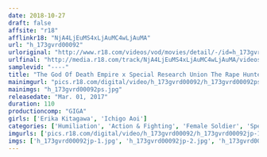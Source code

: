 ```yaml
---
date: 2018-10-27
draft: false
affsite: "r18"
afflinkr18: "NjA4LjEuMS4xLjAuMC4wLjAuMA"
url: "h_173gvrd00092"
urloriginal: "http://www.r18.com/videos/vod/movies/detail/-/id=h_173gvrd00092"
urlfinal: "http://media.r18.com/track/NjA4LjEuMS4xLjAuMC4wLjAuMA/videos/vod/movies/detail/-/id=h_173gvrd00092"
samplevid: "----"
title: "The God Of Death Empire x Special Research Union The Rape Hunter Project Vs Wonder Lady"
mainimgurl: "pics.r18.com/digital/video/h_173gvrd00092/h_173gvrd00092ps.jpg"
mainimgs: "h_173gvrd00092ps.jpg"
releasedate: "Mar. 01, 2017"
duration: 110
productioncomp: "GIGA"
girls: ['Erika Kitagawa', 'Ichigo Aoi']
categories: ['Humiliation', 'Action & Fighting', 'Female Soldier', 'Special Effects']
imgurls: ['pics.r18.com/digital/video/h_173gvrd00092/h_173gvrd00092jp-1.jpg', 'pics.r18.com/digital/video/h_173gvrd00092/h_173gvrd00092jp-2.jpg', 'pics.r18.com/digital/video/h_173gvrd00092/h_173gvrd00092jp-3.jpg', 'pics.r18.com/digital/video/h_173gvrd00092/h_173gvrd00092jp-4.jpg', 'pics.r18.com/digital/video/h_173gvrd00092/h_173gvrd00092jp-5.jpg', 'pics.r18.com/digital/video/h_173gvrd00092/h_173gvrd00092jp-6.jpg', 'pics.r18.com/digital/video/h_173gvrd00092/h_173gvrd00092jp-7.jpg', 'pics.r18.com/digital/video/h_173gvrd00092/h_173gvrd00092jp-8.jpg', 'pics.r18.com/digital/video/h_173gvrd00092/h_173gvrd00092jp-9.jpg', 'pics.r18.com/digital/video/h_173gvrd00092/h_173gvrd00092jp-10.jpg', 'pics.r18.com/digital/video/h_173gvrd00092/h_173gvrd00092jp-11.jpg', 'pics.r18.com/digital/video/h_173gvrd00092/h_173gvrd00092jp-12.jpg', 'pics.r18.com/digital/video/h_173gvrd00092/h_173gvrd00092jp-13.jpg', 'pics.r18.com/digital/video/h_173gvrd00092/h_173gvrd00092jp-14.jpg', 'pics.r18.com/digital/video/h_173gvrd00092/h_173gvrd00092jp-15.jpg', 'pics.r18.com/digital/video/h_173gvrd00092/h_173gvrd00092jp-16.jpg', 'pics.r18.com/digital/video/h_173gvrd00092/h_173gvrd00092jp-17.jpg', 'pics.r18.com/digital/video/h_173gvrd00092/h_173gvrd00092jp-18.jpg', 'pics.r18.com/digital/video/h_173gvrd00092/h_173gvrd00092jp-19.jpg', 'pics.r18.com/digital/video/h_173gvrd00092/h_173gvrd00092jp-20.jpg']
imgs: ['h_173gvrd00092jp-1.jpg', 'h_173gvrd00092jp-2.jpg', 'h_173gvrd00092jp-3.jpg', 'h_173gvrd00092jp-4.jpg', 'h_173gvrd00092jp-5.jpg', 'h_173gvrd00092jp-6.jpg', 'h_173gvrd00092jp-7.jpg', 'h_173gvrd00092jp-8.jpg', 'h_173gvrd00092jp-9.jpg', 'h_173gvrd00092jp-10.jpg', 'h_173gvrd00092jp-11.jpg', 'h_173gvrd00092jp-12.jpg', 'h_173gvrd00092jp-13.jpg', 'h_173gvrd00092jp-14.jpg', 'h_173gvrd00092jp-15.jpg', 'h_173gvrd00092jp-16.jpg', 'h_173gvrd00092jp-17.jpg', 'h_173gvrd00092jp-18.jpg', 'h_173gvrd00092jp-19.jpg', 'h_173gvrd00092jp-20.jpg']
---
```

